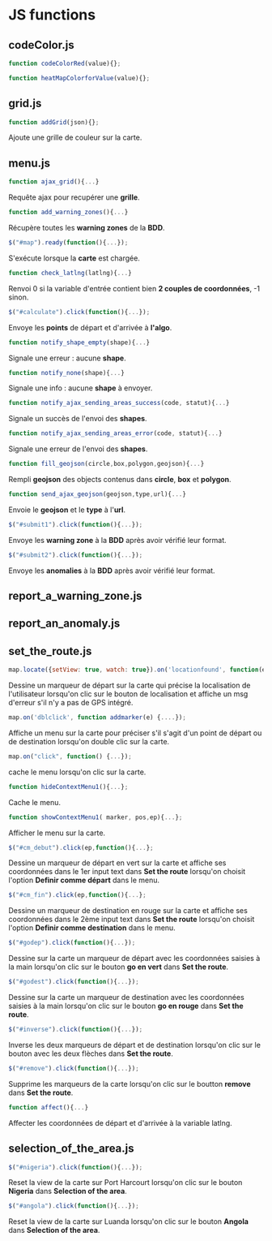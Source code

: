 # JS functions
## codeColor.js  
```js
function codeColorRed(value){};
```
```js
function heatMapColorforValue(value){};
```  
## grid.js
```js
function addGrid(json){};
```  
Ajoute une grille de couleur sur la carte.
## menu.js
```js
function ajax_grid(){...}
```
Requête ajax pour recupérer une **grille**.
```js
function add_warning_zones(){...}
```
Récupère toutes les **warning zones** de la **BDD**.
```js
$("#map").ready(function(){...});
```
S'exécute lorsque la **carte** est chargée.
```js
function check_latlng(latlng){...}
```
Renvoi 0 si la variable d'entrée contient bien **2 couples de coordonnées**, -1 sinon.
```js
$("#calculate").click(function(){...});
```
Envoye les **points** de départ et d'arrivée à **l'algo**.
```js
function notify_shape_empty(shape){...}
```
Signale une erreur : aucune **shape**.
```js
function notify_none(shape){...}
```
Signale une info : aucune **shape** à envoyer.
```js
function notify_ajax_sending_areas_success(code, statut){...}
```
Signale un succès de l'envoi des **shapes**.
```js
function notify_ajax_sending_areas_error(code, statut){...}
```
Signale une erreur de l'envoi des **shapes**.
```js
function fill_geojson(circle,box,polygon,geojson){...}
```
Rempli **geojson** des objects contenus dans **circle**, **box** et **polygon**.
```js
function send_ajax_geojson(geojson,type,url){...}
```
Envoie le **geojson** et le **type** à l'**url**.
```js
$("#submit1").click(function(){...});
```
Envoye les **warning zone** à la **BDD** après avoir vérifié leur format.
```js
$("#submit2").click(function(){...});
```
Envoye les **anomalies** à la **BDD** après avoir vérifié leur format.
## report_a_warning_zone.js
## report_an_anomaly.js
## set_the_route.js
```js
map.locate({setView: true, watch: true}).on('locationfound', function(e){...}).on('locationerror', function(e){});
```
Dessine un marqueur de départ sur la carte qui précise la localisation de l'utilisateur lorsqu'on clic sur le bouton de localisation et affiche un msg d'erreur s'il n'y a pas de GPS intégré.
```js
map.on('dblclick', function addmarker(e) {....});
```
Affiche un menu sur la carte pour préciser s'il s'agit d'un point de départ ou de destination lorsqu'on double clic sur la carte.
```js
map.on("click", function() {...});
```
cache le menu lorsqu'on clic sur la carte.
```js
function hideContextMenu1(){...};
```
Cache le menu.
```js
function showContextMenu1( marker, pos,ep){...};
```
Afficher le menu sur la carte.
```js
$("#cm_debut").click(ep,function(){...};
```
Dessine un marqueur de départ en vert sur la carte et affiche ses coordonnées dans le 1er input text dans **Set the route** lorsqu'on choisit l'option **Definir comme départ** dans le menu.
```js
$("#cm_fin").click(ep,function(){...};
```
Dessine un marqueur de destination en rouge sur la carte et affiche ses coordonnées dans le 2ème input text dans **Set the route** lorsqu'on choisit l'option **Definir comme destination** dans le menu.
```js
$("#godep").click(function(){...});
```
Dessine sur la carte un marqueur de départ avec les coordonnées saisies à la main lorsqu'on clic sur le bouton **go en vert** dans **Set the route**.
```js
$("#godest").click(function(){...});
```
Dessine sur la carte un marqueur de destination avec les coordonnées saisies à la main lorsqu'on clic sur le bouton **go en rouge** dans **Set the route**.
```js
$("#inverse").click(function(){...});
```
Inverse les deux marqueurs de départ et de destination lorsqu'on clic sur le bouton avec les deux flèches dans **Set the route**.
```js
$("#remove").click(function(){...});
```
Supprime les marqueurs de la carte lorsqu'on clic sur le boutton **remove** dans **Set the route**.
```js
function affect(){...}
```
Affecter les coordonnées de départ et d'arrivée à la variable latlng.

## selection_of_the_area.js
```js
$("#nigeria").click(function(){...});
```
Reset la view de la carte sur Port Harcourt lorsqu'on clic sur le bouton **Nigeria** dans **Selection of the area**.
```js
$("#angola").click(function(){...});
```
Reset la view de la carte sur Luanda lorsqu'on clic sur le bouton **Angola** dans **Selection of the area**.
